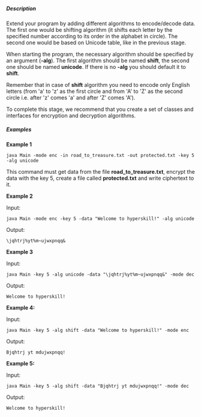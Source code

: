 ##### Description

Extend your program by adding different algorithms to encode/decode data. The first one would be shifting algorithm (it shifts each letter by the specified number according to its order in the alphabet in circle). The second one would be based on Unicode table, like in the previous stage.

When starting the program, the necessary algorithm should be specified by an argument (**\-alg**). The first algorithm should be named **shift**, the second one should be named **unicode**. If there is no **\-alg** you should default it to **shift**.

Remember that in case of **shift** algorithm you need to encode only English letters (from 'a' to 'z' as the first circle and from 'A' to 'Z' as the second circle i.e. after 'z' comes 'a' and after 'Z' comes 'A').

To complete this stage, we recommend that you create a set of classes and interfaces for encryption and decryption algorithms.

##### Examples

**Example 1**

    java Main -mode enc -in road_to_treasure.txt -out protected.txt -key 5 -alg unicode

This command must get data from the file **road\_to\_treasure.txt**, encrypt the data with the key 5, create a file called **protected.txt** and write ciphertext to it.

**Example 2**

Input:

    java Main -mode enc -key 5 -data "Welcome to hyperskill!" -alg unicode

Output:

    \jqhtrj%yt%m~ujwxpnqq&

**Example 3**

Input:

    java Main -key 5 -alg unicode -data "\jqhtrj%yt%m~ujwxpnqq&" -mode dec

Output:

    Welcome to hyperskill!

**Example 4:**

Input:

    java Main -key 5 -alg shift -data "Welcome to hyperskill!" -mode enc

Output:

    Bjqhtrj yt mdujwxpnqq!

**Example 5:**

Input:

    java Main -key 5 -alg shift -data "Bjqhtrj yt mdujwxpnqq!" -mode dec

Output:

    Welcome to hyperskill!